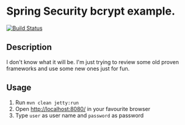 # Spring Security bcrypt example.

[![Build Status](https://travis-ci.org/ffbit/spring-security-bcrypt.png)](https://travis-ci.org/ffbit/spring-security-bcrypt)

## Description

I don't know what it will be.
I'm just trying to review some old proven frameworks and use some new ones just for fun.

## Usage

1. Run `mvn clean jetty:run`
2. Open [http://localhost:8080/](http://localhost:8080/) in your favourite browser
3. Type `user` as user name and `password` as password

